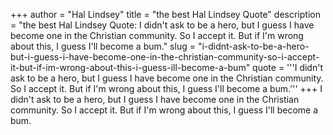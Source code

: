 +++
author = "Hal Lindsey"
title = "the best Hal Lindsey Quote"
description = "the best Hal Lindsey Quote: I didn't ask to be a hero, but I guess I have become one in the Christian community. So I accept it. But if I'm wrong about this, I guess I'll become a bum."
slug = "i-didnt-ask-to-be-a-hero-but-i-guess-i-have-become-one-in-the-christian-community-so-i-accept-it-but-if-im-wrong-about-this-i-guess-ill-become-a-bum"
quote = '''I didn't ask to be a hero, but I guess I have become one in the Christian community. So I accept it. But if I'm wrong about this, I guess I'll become a bum.'''
+++
I didn't ask to be a hero, but I guess I have become one in the Christian community. So I accept it. But if I'm wrong about this, I guess I'll become a bum.

